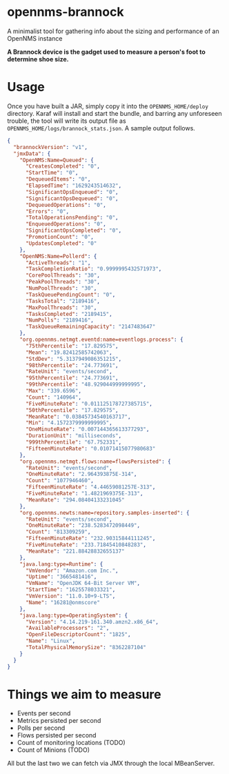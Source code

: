 # opennms-brannock
A minimalist tool for gathering info about the sizing and performance of an OpenNMS instance

**A Brannock device is the gadget used to measure a person's foot to determine shoe size.**

# Usage

Once you have built a JAR, simply copy it into the `OPENNMS_HOME/deploy` directory.
Karaf will install and start the bundle, and barring any unforeseen trouble, the tool will write its output file as `OPENNMS_HOME/logs/brannock_stats.json`.
A sample output follows.

```json
{
  "brannockVersion": "v1",
  "jmxData": {
    "OpenNMS:Name=Queued": {
      "CreatesCompleted": "0",
      "StartTime": "0",
      "DequeuedItems": "0",
      "ElapsedTime": "1629243514632",
      "SignificantOpsEnqueued": "0",
      "SignificantOpsDequeued": "0",
      "DequeuedOperations": "0",
      "Errors": "0",
      "TotalOperationsPending": "0",
      "EnqueuedOperations": "0",
      "SignificantOpsCompleted": "0",
      "PromotionCount": "0",
      "UpdatesCompleted": "0"
    },
    "OpenNMS:Name=Pollerd": {
      "ActiveThreads": "1",
      "TaskCompletionRatio": "0.9999995432571973",
      "CorePoolThreads": "30",
      "PeakPoolThreads": "30",
      "NumPoolThreads": "30",
      "TaskQueuePendingCount": "0",
      "TasksTotal": "2189416",
      "MaxPoolThreads": "30",
      "TasksCompleted": "2189415",
      "NumPolls": "2189416",
      "TaskQueueRemainingCapacity": "2147483647"
    },
    "org.opennms.netmgt.eventd:name=eventlogs.process": {
      "75thPercentile": "17.829575",
      "Mean": "19.82412585742063",
      "StdDev": "5.3137949086351215",
      "98thPercentile": "24.773691",
      "RateUnit": "events/second",
      "95thPercentile": "24.773691",
      "99thPercentile": "48.929044999999995",
      "Max": "339.6596",
      "Count": "140964",
      "FiveMinuteRate": "0.011125178727385715",
      "50thPercentile": "17.829575",
      "MeanRate": "0.03845734540163717",
      "Min": "4.1572379999999995",
      "OneMinuteRate": "0.007144365613377293",
      "DurationUnit": "milliseconds",
      "999thPercentile": "67.752331",
      "FifteenMinuteRate": "0.01071415077980683"
    },
    "org.opennms.netmgt.flows:name=flowsPersisted": {
      "RateUnit": "events/second",
      "OneMinuteRate": "2.964393875E-314",
      "Count": "1077946460",
      "FifteenMinuteRate": "4.44659081257E-313",
      "FiveMinuteRate": "1.4821969375E-313",
      "MeanRate": "294.08404133231045"
    },
    "org.opennms.newts:name=repository.samples-inserted": {
      "RateUnit": "events/second",
      "OneMinuteRate": "238.5283472098449",
      "Count": "813309259",
      "FifteenMinuteRate": "232.90315844111245",
      "FiveMinuteRate": "233.71845410848283",
      "MeanRate": "221.88428832655137"
    },
    "java.lang:type=Runtime": {
      "VmVendor": "Amazon.com Inc.",
      "Uptime": "3665481416",
      "VmName": "OpenJDK 64-Bit Server VM",
      "StartTime": "1625578033321",
      "VmVersion": "11.0.10+9-LTS",
      "Name": "16281@onmscore"
    },
    "java.lang:type=OperatingSystem": {
      "Version": "4.14.219-161.340.amzn2.x86_64",
      "AvailableProcessors": "2",
      "OpenFileDescriptorCount": "1825",
      "Name": "Linux",
      "TotalPhysicalMemorySize": "8362287104"
    }
  }
}
```

# Things we aim to measure

* Events per second
* Metrics persisted per second
* Polls per second
* Flows persisted per second
* Count of monitoring locations (TODO)
* Count of Minions (TODO)

All but the last two we can fetch via JMX through the local MBeanServer.
